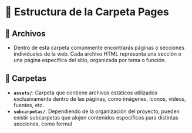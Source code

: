 # 📑 Estructura de la Carpeta Pages  

## 📄 Archivos  
- Dentro de esta carpeta comúnmente encontrarás páginas o secciones individuales de la web. Cada archivo HTML representa una sección o una página específica del sitio, organizada por tema o función.  

## 📂 Carpetas  
- **`assets/`**: Carpeta que contiene archivos estáticos utilizados exclusivamente dentro de las páginas, como imágenes, íconos, videos, fuentes, etc.  
- **`subcarpetas/`**: Dependiendo de la organización del proyecto, pueden existir subcarpetas que alojen contenidos específicos para distintas secciones, como formul

